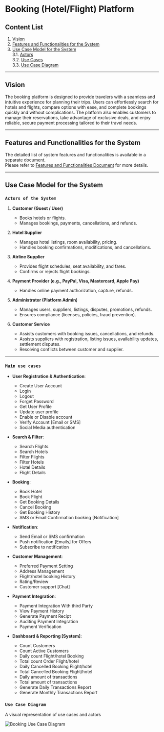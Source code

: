 # Booking (Hotel/Flight) Platform

## Content List

1. [Vision](#vision)
2. [Features and Functionalities for the System](#features-and-functionalities)
3. [Use Case Model for the System](#use-case-model-for-the-system)  
   3.1. [Actors](#actors)  
   3.2. [Use Cases](#use-cases)  
   3.3. [Use Case Diagram](#use-case-diagram)
---

## Vision  

The booking platform is designed to provide travelers with a seamless and intuitive experience for planning their trips. Users can effortlessly search for hotels and flights, compare options with ease, and complete bookings quickly and without complications. The platform also enables customers to manage their reservations, take advantage of exclusive deals, and enjoy reliable, secure payment processing tailored to their travel needs.

---

## Features and Functionalities for the System 

The detailed list of system features and functionalities is available in a separate document.  
Please refer to [Features and Functionalities Document](./features-documentation.md) for more details.

---

## Use Case Model for the System 

### `Actors of the System` 
1. **Customer (Guest / User)**

   * Books hotels or flights.
   * Manages bookings, payments, cancellations, and refunds.

2. **Hotel Supplier**

   * Manages hotel listings, room availability, pricing.
   * Handles booking confirmations, modifications, and cancellations.

3. **Airline Supplier**

   * Provides flight schedules, seat availability, and fares.
   * Confirms or rejects flight bookings.

4. **Payment Provider (e.g., PayPal, Visa, Mastercard, Apple Pay)**

   * Handles online payment authorization, capture, refunds.

5. **Administrator (Platform Admin)**

   * Manages users, suppliers, listings, disputes, promotions, refunds.
   * Ensures compliance (licenses, policies, fraud prevention).
     
6. **Customer Service** 

   * Assists customers with booking issues, cancellations, and refunds.
   * Assists suppliers with registration, listing issues, availability updates, settlement disputes.
   * Resolving conflicts between customer and supplier.

---

### `Main use cases` 
- **User Registration & Authentication**: 
   - Create User Account
   - Login
   - Logout
   - Forget Password
   - Get User Profile
   - Update user profile
   - Enable or Disable account
   - Verify Account [Email or SMS]
   - Social Media authentication
     
 - **Search & Filter**: 
   - Search Flights
   - Search Hotels
   - Filter Flights
   - Filter Hotels
   - Hotel Details
   - Flight Details
         
 - **Booking**: 
    - Book Hotel
    - Book Flight
    - Get Booking Details
    - Cancel Booking
    - Get Booking History
    - SMS or Email Confirmation booking [Notification]
      
 - **Notification**: 
    - Send Email or SMS confirmation
    - Push notification [Emails] for Offers
    - Subscribe to notification
  
 - **Customer Management**: 
    - Preferred Payment Setting
    - Address Management
    - Flight/hotel booking History
    - Rating/Review
    - Customer support [Chat]

 - **Payment Integration**: 
    - Payment Integration With third Party
    - View Payment History
    - Generate Payment Recipt
    - Auditing Payment Integration
    - Payment Verification
      
 - **Dashboard & Reporting [System]**: 
   - Count Customers
   - Count Active Customers
   - Daily count Flight/hotel Booking
   - Total count Order Flight/hotel
   - Daily Cancelled Booking Flight/hotel
   - Total Cancelled Booking Flight/hotel
   - Daily amount of transactions
   - Total amount of transactions
   - Generate Daily Transactions Report
   - Generate Monthly Transactions Report

### `Use Case Diagram` 

A visual representation of use cases and actors

![Booking Use Case Diagram](./diagrams/booking-use-case-modal.png) 

